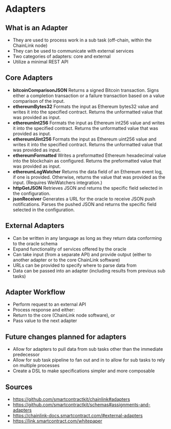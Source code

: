 # Adapters

## What is an Adapter

* They are used to process work in a sub task (off-chain, within the ChainLink node)
* They can be used to communicate with external services
* Two categories of adapters: core and external
* Utilize a minimal REST API

## Core Adapters
* **bitcoinComparisonJSON** Returns a signed Bitcoin transaction. Signs either a completion transaction or a failure transaction based on a value comparison of the input.
* **ethereumBytes32** Formats the input as Ethereum bytes32 value and writes it into the specified contract. Returns the unformatted value that was provided as input.
* **ethereumInt256** Formats the input as Ethereum int256 value and writes it into the specified contract. Returns the unformatted value that was provided as input.
* **ethereumUint256** Formats the input as Ethereum uint256 value and writes it into the specified contract. Returns the unformatted value that was provided as input.
* **ethereumFormatted** Writes a preformatted Ethereum hexadecimal value into the blockchain as configured. Returns the preformatted value that was provided as input.
* **ethereumLogWatcher** Returns the data field of an Ethereum event log, if one is provided. Otherwise, returns the value that was provided as the input. (Requires WeiWatchers integration.)
* **httpGetJSON** Retrieves JSON and returns the specific field selected in the configuration.
* **jsonReceiver** Generates a URL for the oracle to receive JSON push notifications. Parses the pushed JSON and returns the specific field selected in the configuration.

## External Adapters
* Can be written in any language as long as they return data conforming to the oracle schema
* Expand functionality of services offered by the oracle
* Can take input (from a separate API) and provide output (either to another adapter or to the core ChainLink software)
* URLs can be provided to specify where to parse data from
* Data can be passed into an adapter (including results from previous sub tasks)

## Adapter Workflow
* Perform request to an external API
* Process response and either:
* Return to the core (ChainLink node software), or
* Pass value to the next adapter

## Future changes planned for adapters
* Allow for adapters to pull data from sub tasks other than the immediate predecessor
* Allow for sub task pipeline to fan out and in to allow for sub tasks to rely on multiple processes
* Create a DSL to make specifications simpler and more composable

## Sources
* https://github.com/smartcontractkit/chainlink#adapters
* https://github.com/smartcontractkit/schemas#assignments-and-adapters
* https://chainlink-docs.smartcontract.com/#external-adapters
* https://link.smartcontract.com/whitepaper
